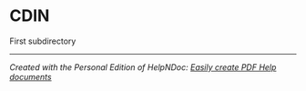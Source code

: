 # CDIN

First subdirectory


***
_Created with the Personal Edition of HelpNDoc: [Easily create PDF Help documents](<https://www.helpndoc.com/feature-tour>)_
